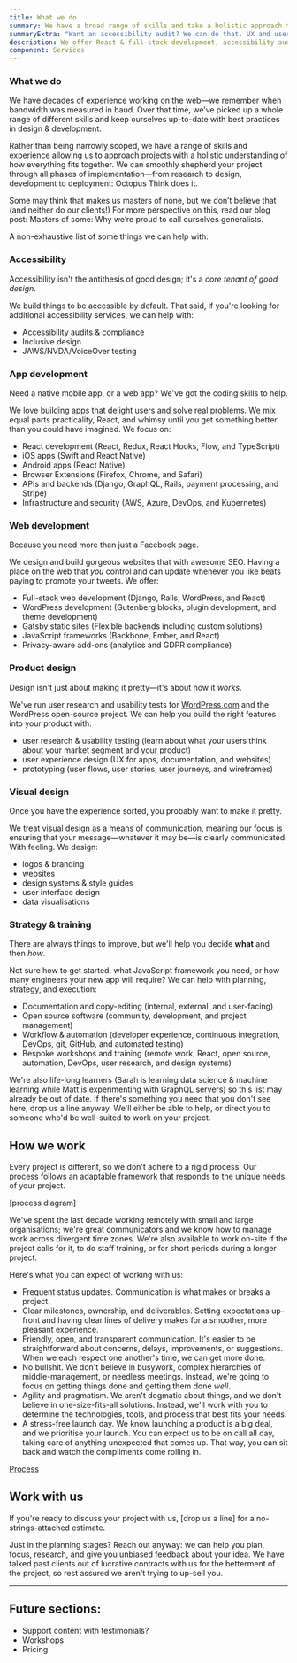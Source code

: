 ```yaml
---
title: What we do
summary: We have a broad range of skills and take a holistic approach to solving problems for clients. Our small, agile team is able to help with everything from app development to print design.
summaryExtra: "Want an accessibility audit? We can do that. UX and user research? Sure. A React app plus an accompanying API running on AWS? You got it. What about a design system built from scratch? You get the idea: we’re here to help you kick ass."
description: We offer React & full-stack development, accessibility audits, WordPress and iOS development, UX & UI design, user research, copyediting, open-source work, and training.
component: Services
---
```


### What we do

We have decades of experience working on the web—we remember when bandwidth was measured in baud. Over that time, we’ve picked up a whole range of different skills and keep ourselves up-to-date with best practices in design & development.

Rather than being narrowly scoped, we have a range of skills and experience allowing us to approach projects with a holistic understanding of how everything fits together. We can smoothly shepherd your project through all phases of implementation—from research to design, development to deployment: Octopus Think does it.

Some may think that makes us masters of none, but we don’t believe that (and neither do our clients!) For more perspective on this, read our blog post: Masters of some: Why we’re proud to call ourselves generalists.

A non-exhaustive list of some things we can help with:

### Accessibility

Accessibility isn't the antithesis of good design; it's a *core tenant of good design*.

We build things to be accessible by default. That said, if you're looking for additional accessibility services, we can help with:

- Accessibility audits & compliance
- Inclusive design
- JAWS/NVDA/VoiceOver testing

### App development

Need a native mobile app, or a web app? We've got the coding skills to help.

We love building apps that delight users and solve real problems. We mix equal parts practicality, React, and whimsy until you get something better than you could have imagined. We focus on:

- React development (React, Redux, React Hooks, Flow, and TypeScript)
- iOS apps (Swift and React Native)
- Android apps (React Native)
- Browser Extensions (Firefox, Chrome, and Safari)
- APIs and backends (Django, GraphQL, Rails, payment processing, and Stripe)
- Infrastructure and security (AWS, Azure, DevOps, and Kubernetes)

### Web development

Because you need more than just a Facebook page.

We design and build gorgeous websites that with awesome SEO. Having a place on the web that *you* control and can update whenever you like beats paying to promote your tweets. We offer:

- Full-stack web development (Django, Rails, WordPress, and React)
- WordPress development (Gutenberg blocks, plugin development, and theme development)
- Gatsby static sites (Flexible backends including custom solutions)
- JavaScript frameworks (Backbone, Ember, and React)
- Privacy-aware add-ons (analytics and GDPR compliance)

### Product design

Design isn't just about making it pretty—it's about how it *works*.

We've run user research and usability tests for [WordPress.com](http://wordpress.com) and the WordPress open-source project. We can help you build the right features into your product with:

- user research & usability testing (learn about what your users think about your market segment and your product)
- user experience design (UX for apps, documentation, and websites)
- prototyping (user flows, user stories, user journeys, and wireframes)

### Visual design

Once you have the experience sorted, you probably want to make it pretty.

We treat visual design as a means of communication, meaning our focus is ensuring that your message—whatever it may be—is clearly communicated. With feeling. We design:

- logos & branding
- websites
- design systems & style guides
- user interface design
- data visualisations

### Strategy & training

There are always things to improve, but we'll help you decide **what** and then *how*.

Not sure how to get started, what JavaScript framework you need, or how many engineers your new app will require? We can help with planning, strategy, and execution:

- Documentation and copy-editing (internal, external, and user-facing)
- Open source software (community, development, and project management)
- Workflow & automation (developer experience, continuous integration, DevOps, git, GitHub, and automated testing)
- Bespoke workshops and training (remote work, React, open source, automation, DevOps, user research, and design systems)


We're also life-long learners (Sarah is learning data science & machine learning while Matt is experimenting with GraphQL servers) so this list may already be out of date. If there's something you need that you don't see here, drop us a line anyway. We'll either be able to help, or direct you to someone who'd be well-suited to work on your project.

## How we work

Every project is different, so we don't adhere to a rigid process. Our process follows an adaptable framework that responds to the unique needs of your project.

[process diagram]

We've spent the last decade working remotely with small and large organisations; we're great communicators and we know how to manage work across divergent time zones. We're also available to work on-site if the project calls for it, to do staff training, or for short periods during a longer project.

Here's what you can expect of working with us:

- Frequent status updates. Communication is what makes or breaks a project.
- Clear milestones, ownership, and deliverables. Setting expectations up-front and having clear lines of delivery makes for a smoother, more pleasant experience.
- Friendly, open, and transparent communication. It's easier to be straightforward about concerns, delays, improvements, or suggestions. When we each respect one another's time, we can get more done.
- No bullshit. We don't believe in busywork, complex hierarchies of middle-management, or needless meetings. Instead, we're going to focus on getting things done and getting them done *well*.
- Agility and pragmatism. We aren't dogmatic about things, and we don't believe in one-size-fits-all solutions. Instead, we'll work with you to determine the technologies, tools, and process that best fits your needs.
- A stress-free launch day. We know launching a product is a big deal, and we prioritise your launch. You can expect us to be on call all day, taking care of anything unexpected that comes up. That way, you can sit back and watch the compliments come rolling in.

[Process](https://www.notion.so/9fb6fcf7a02346afa7986c12ea5256cd)

## Work with us

If you're ready to discuss your project with us, [drop us a line] for a no-strings-attached estimate.

Just in the planning stages? Reach out anyway: we can help you plan, focus, research, and give you unbiased feedback about your idea. We have talked past clients out of lucrative contracts with us for the betterment of the project, so rest assured we aren't trying to up-sell you.

---

## Future sections:

- Support content with testimonials?
- Workshops
- Pricing
